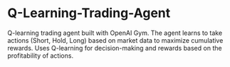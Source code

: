# Q-Learning-Trading-Agent
Q-learning trading agent built with OpenAI Gym. The agent learns to take actions (Short, Hold, Long) based on market data to maximize cumulative rewards. Uses Q-learning for decision-making and rewards based on the profitability of actions.

